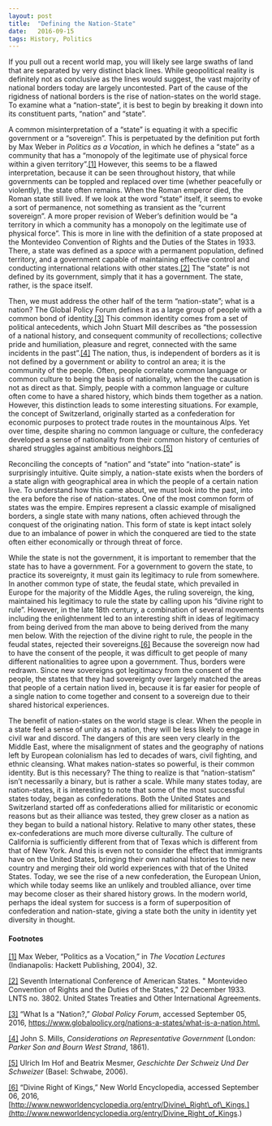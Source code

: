 ```yaml
---
layout:	post
title:	"Defining the Nation-State"
date:	2016-09-15
tags: History, Politics
---
```


If you pull out a recent world map, you will likely see large swaths of land that are separated by very distinct black lines. While geopolitical reality is definitely not as conclusive as the lines would suggest, the vast majority of national borders today are largely uncontested. Part of the cause of the rigidness of national borders is the rise of nation-states on the world stage. To examine what a “nation-state”, it is best to begin by breaking it down into its constituent parts, “nation” and “state”.

A common misinterpretation of a “state” is equating it with a specific government or a “sovereign”. This is perpetuated by the definition put forth by Max Weber in *Politics as a Vocation*, in which he defines a “state” as a community that has a “monopoly of the legitimate use of physical force within a given territory”.[[1]](#_ftn1) However, this seems to be a flawed interpretation, because it can be seen throughout history, that while governments can be toppled and replaced over time (whether peacefully or violently), the state often remains. When the Roman emperor died, the Roman state still lived. If we look at the word “state” itself, it seems to evoke a sort of permanence, not something as transient as the “current sovereign”. A more proper revision of Weber’s definition would be “a territory in which a community has a monopoly on the legitimate use of physical force”. This is more in line with the definition of a state proposed at the Montevideo Convention of Rights and the Duties of the States in 1933. There, a state was defined as a *space* with a permanent population, defined territory, and a government capable of maintaining effective control and conducting international relations with other states.[[2]](#_ftn2) The “state” is not defined by its government, simply that it has a government. The state, rather, is the space itself.

Then, we must address the other half of the term “nation-state”; what is a nation? The Global Policy Forum defines it as a large group of people with a common bond of identity.[[3]](#_ftn3) This common identity comes from a set of political antecedents, which John Stuart Mill describes as “the possession of a national history, and consequent community of recollections; collective pride and humiliation, pleasure and regret, connected with the same incidents in the past”.[[4]](#_ftn4) The nation, thus, is independent of borders as it is not defined by a government or ability to control an area; it is the community of the people. Often, people correlate common language or common culture to being the basis of nationality, when the the causation is not as direct as that. Simply, people with a common language or culture often come to have a shared history, which binds them together as a nation. However, this distinction leads to some interesting situations. For example, the concept of Switzerland, originally started as a confederation for economic purposes to protect trade routes in the mountainous Alps. Yet over time, despite sharing no common language or culture, the confederacy developed a sense of nationality from their common history of centuries of shared struggles against ambitious neighbors.[[5]](#_ftn5)

Reconciling the concepts of “nation” and “state” into “nation-state” is surprisingly intuitive. Quite simply, a nation-state exists when the borders of a state align with geographical area in which the people of a certain nation live. To understand how this came about, we must look into the past, into the era before the rise of nation-states. One of the most common form of states was the empire. Empires represent a classic example of misaligned borders, a single state with many nations, often achieved through the conquest of the originating nation. This form of state is kept intact solely due to an imbalance of power in which the conquered are tied to the state often either economically or through threat of force.

While the state is not the government, it is important to remember that the state has to have a government. For a government to govern the state, to practice its sovereignty, it must gain its legitimacy to rule from somewhere. In another common type of state, the feudal state, which prevailed in Europe for the majority of the Middle Ages, the ruling sovereign, the king, maintained his legitimacy to rule the state by calling upon his “divine right to rule”. However, in the late 18th century, a combination of several movements including the enlightenment led to an interesting shift in ideas of legitimacy from being derived from the man above to being derived from the many men below. With the rejection of the divine right to rule, the people in the feudal states, rejected their sovereigns.[[6]](#_ftn6) Because the sovereign now had to have the consent of the people, it was difficult to get people of many different nationalities to agree upon a government. Thus, borders were redrawn. Since new sovereigns got legitimacy from the consent of the people, the states that they had sovereignty over largely matched the areas that people of a certain nation lived in, because it is far easier for people of a single nation to come together and consent to a sovereign due to their shared historical experiences.

The benefit of nation-states on the world stage is clear. When the people in a state feel a sense of unity as a nation, they will be less likely to engage in civil war and discord. The dangers of this are seen very clearly in the Middle East, where the misalignment of states and the geography of nations left by European colonialism has led to decades of wars, civil fighting, and ethnic cleansing. What makes nation-states so powerful, is their common identity. But is this necessary? The thing to realize is that “nation-statism” isn’t necessarily a binary, but is rather a scale. While many states today, are nation-states, it is interesting to note that some of the most successful states today, began as confederations. Both the United States and Switzerland started off as confederations allied for militaristic or economic reasons but as their alliance was tested, they grew closer as a nation as they began to build a national history. Relative to many other states, these ex-confederations are much more diverse culturally. The culture of California is sufficiently different from that of Texas which is different from that of New York. And this is even not to consider the effect that immigrants have on the United States, bringing their own national histories to the new country and merging their old world experiences with that of the United States. Today, we see the rise of a new confederation, the European Union, which while today seems like an unlikely and troubled alliance, over time may become closer as their shared history grows. In the modern world, perhaps the ideal system for success is a form of superposition of confederation and nation-state, giving a state both the unity in identity yet diversity in thought.

#### Footnotes

[[1]](#_ftnref1) Max Weber, “Politics as a Vocation,” in *The Vocation Lectures* (Indianapolis: Hackett Publishing, 2004), 32.

[[2]](#_ftnref2) Seventh International Conference of American States. " Montevideo Convention of Rights and the Duties of the States," 22 December 1933. LNTS no. 3802. United States Treaties and Other International Agreements.

[[3]](#_ftnref3) “What Is a “Nation?,” *Global Policy Forum*, accessed September 05, 2016, <https://www.globalpolicy.org/nations-a-states/what-is-a-nation.html.>

[[4]](#_ftnref4) John S. Mills, *Considerations on Representative Government* (London: *Parker* *Son and Bourn* *West Strand*, 1861).

[[5]](#_ftnref5) Ulrich Im Hof and Beatrix Mesmer, *Geschichte Der Schweiz Und Der Schweizer* (Basel: Schwabe, 2006).

[[6]](#_ftnref6) “Divine Right of Kings,” New World Encyclopedia, accessed September 06, 2016, [http://www.newworldencyclopedia.org/entry/Divine\_Right\_of\_Kings.](http://www.newworldencyclopedia.org/entry/Divine_Right_of_Kings.)

  